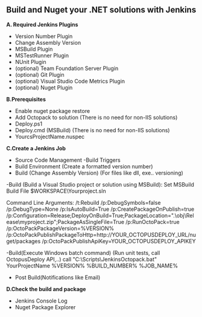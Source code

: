 
## Build and Nuget your .NET solutions with Jenkins ##


**A. Required Jenkins Plugins** 
- Version Number Plugin
- Change Assembly Version
- MSBuild Plugin
- MSTestRunner Plugin
- NUnit Plugin
- (optional) Team Foundation Server Plugin
- (optional) Git Plugin
- (optional) Visual Studio Code Metrics Plugin
- (optional) Nuget Plugin

**B.Prerequisites**
- Enable nuget package restore
- Add Octopack to solution (There is no need for non-IIS solutions)
- Deploy.ps1
- Deploy.cmd (MSBuild) (There is no need for non-IIS solutions)
- YourcsProjectName.nuspec

**C.Create a Jenkins Job** 
- Source Code Management
 -Build Triggers
- Build Environment (Create a formatted version number)
- Build (Change Assembly Version) (For files like dll, exe.. versioning)

 -Build (Build a Visual Studio project or solution using MSBuild):
 Set MSBuild
 Build File $WORKSPACE\Yourproject.sln

Command Line Arguments:
 /t:Rebuild /p:DebugSymbols=false /p:DebugType=None /p:IsAutoBuild=True /p:CreatePackageOnPublish=true /p:Configuration=Release;DeployOnBuild=True;PackageLocation=".\obj\Release\myproject.zip";PackageAsSingleFile=True /p:RunOctoPack=true /p:OctoPackPackageVersion=%VERSION% /p:OctoPackPublishPackageToHttp=http://YOUR_OCTOPUSDEPLOY_URL/nuget/packages /p:OctoPackPublishApiKey=YOUR_OCTOPUSDEPLOY_APIKEY
 
 -Build(Execute Windows batch command) (Run unit tests, call OctopusDeploy API,..)
 call "C:\Scripts\JenkinsOctopack.bat" YourProjectName %VERSION% %BUILD_NUMBER% %JOB_NAME%
 
- Post Build(Notifications like Email)

**D.Check the build and package**

- Jenkins Console Log
- Nuget Package Explorer